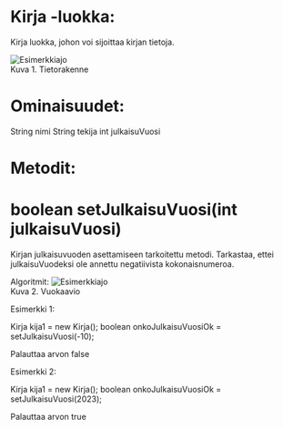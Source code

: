 # Kirja -luokka:
Kirja luokka, johon voi sijoittaa kirjan tietoja.


![Esimerkkiajo](./Kuva_01.PNG)<br>
Kuva 1. Tietorakenne

# Ominaisuudet:
String nimi
String tekija
int julkaisuVuosi


# Metodit:

# boolean setJulkaisuVuosi(int julkaisuVuosi)
Kirjan julkaisuvuoden asettamiseen tarkoitettu metodi. Tarkastaa, ettei julkaisuVuodeksi ole annettu negatiivista kokonaisnumeroa.

Algoritmit:
![Esimerkkiajo](./Kuva_02.PNG)<br>
Kuva 2. Vuokaavio

Esimerkki 1:

Kirja kija1 = new Kirja();
boolean onkoJulkaisuVuosiOk = setJulkaisuVuosi(-10);

Palauttaa arvon false

Esimerkki 2:

Kirja kija1 = new Kirja();
boolean onkoJulkaisuVuosiOk = setJulkaisuVuosi(2023);

Palauttaa arvon true

